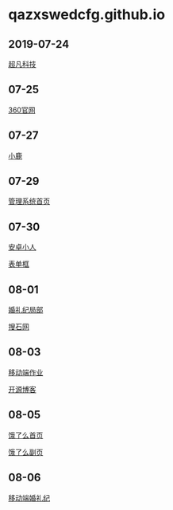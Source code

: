 # qazxswedcfg.github.io
## 2019-07-24
<a href="https://qazxswedcfg.github.io/超凡科技/html/超凡科技.html">超凡科技</a>

<h2>07-25</h2>
<a href="https://qazxswedcfg.github.io/360官网/html/360官网.html">360官网</a>

<h2>07-27</h2>
<a href="https://qazxswedcfg.github.io/work-xiaolu/html/xiaolu.html">小鹿</a>

<h2>07-29</h2>
<a href="https://qazxswedcfg.github.io/work/index.html">管理系统首页</a>

<h2>07-30</h2>
<a href="https://qazxswedcfg.github.io/code/html/安卓小小人.html">安卓小人</a>

<a href="https://qazxswedcfg.github.io/code/html/表单框.html">表单框</a>

<h2>08-01</h2>
<a href="https://qazxswedcfg.github.io/hunliji/index.html">婚礼纪局部</a>

<a href="https://qazxswedcfg.github.io/soushi/index.html">搜石网</a>

<h2>08-03</h2>

<a href="https://qazxswedcfg.github.io/allpyra/index.html">移动端作业</a>

<a href="https://qazxswedcfg.github.io/开源博客/index.html">开源博客</a>

<h2>08-05</h2>

<a href="https://qazxswedcfg.github.io/elm/index.html">饿了么首页</a>

<a href="https://qazxswedcfg.github.io/elm/html/work02.html">饿了么副页</a>

<h2>08-06</h2>

<a href="https://qazxswedcfg.github.io/移动端-婚礼纪/index.html">移动端婚礼纪</a>